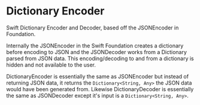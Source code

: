 # Dictionary Encoder
Swift Dictionary Encoder and Decoder, based off the JSONEncoder in Foundation.

Internally the JSONEncoder in the Swift Foundation creates a dictionary before encoding to JSON and the JSONDecoder works from a Dictionary parsed from JSON data. This encoding/decoding to and from a dictionary is hidden and not available to the user. 

DictionaryEncoder is essentially the same as JSONEncoder but instead of returning JSON data, it returns the ```Dictionary<String, Any>``` the JSON data would have been generated from. Likewise DictionaryDecoder is essentially the same as JSONDecoder except it's input is a ```Dictionary<String, Any>```.

